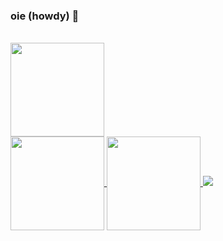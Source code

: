 ### oie (howdy) 👋
<br/>
<img align="center" width="150" src="https://img.ifunny.co/images/29308c6428bd879ae8296769bb1547c35261b4b6d0676d6e5b1476277f30fe50_1.webp" />
<br/>

<a href="https://github.com/anuraghazra/github-readme-stats">
  <img height=150 align="center" src="https://github-readme-stats.vercel.app/api?username=szabribs&show_icons=true&theme=catppuccin_latte&hide=contribs,prs&rank_icon=github" />
</a>
<a href="https://github.com/anuraghazra/convoychat">
  <img height=150 align="center" src="https://github-readme-stats.vercel.app/api/top-langs?username=szabribs&theme=catppuccin_latte&layout=compact&langs_count=8&card_width=320" />
</a>

<img src="https://www.codewars.com/users/szabribs/badges/small?theme=light" />



